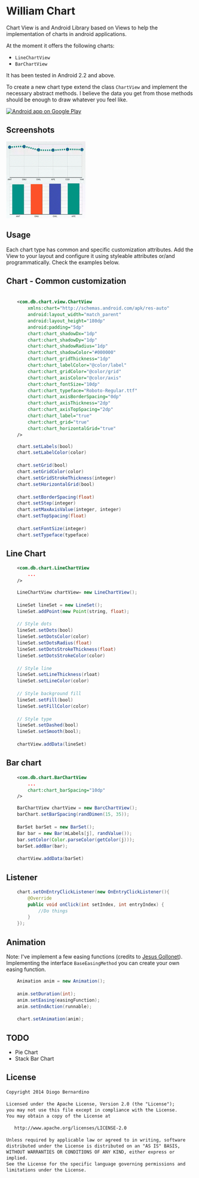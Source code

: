William Chart
===============

Chart View is and Android Library based on Views to help the implementation of charts in android applications.

At the moment it offers the following charts:
* ``LineChartView``
* ``BarChartView``

It has been tested in Android 2.2 and above.

To create a new chart type extend the class ``ChartView`` and implement the necessary abstract methods. I believe the data you get from those methods should be enough to draw whatever you feel like.

<a href="https://play.google.com/store/apps/details?id=com.db.williamchartdemo">
  <img alt="Android app on Google Play" src="https://developer.android.com/images/brand/en_app_rgb_wo_45.png" />
</a>

Screenshots
-----------

![Demo Screenshot][1]


Usage
-----
Each chart type has common and specific customization attributes. Add the View to your layout and configure it using styleable attributes or/and programmatically. Check the examples below.


Chart - Common customization
----------------------

```xml

    <com.db.chart.view.ChartView
        xmlns:chart="http://schemas.android.com/apk/res-auto"
        android:layout_width="match_parent"
        android:layout_height="180dp"
        android:padding="5dp"
        chart:chart_shadowDx="1dp"
        chart:chart_shadowDy="1dp"
        chart:chart_shadowRadius="1dp"
        chart:chart_shadowColor="#000000"
        chart:chart_gridThickness="1dp"
        chart:chart_labelColor="@color/label"
        chart:chart_gridColor="@color/grid"
        chart:chart_axisColor="@color/axis"
        chart:chart_fontSize="10dp"
        chart:chart_typeface="Roboto-Regular.ttf"
        chart:chart_axisBorderSpacing="0dp"
        chart:chart_axisThickness="2dp"
        chart:chart_axisTopSpacing="2dp"
        chart:chart_label="true"
        chart:chart_grid="true"
        chart:chart_horizontalGrid="true"
    />

```

```java
    chart.setLabels(bool)
    chart.setLabelColor(color)
    
    chart.setGrid(bool)
    chart.setGridColor(color)
    chart.setGridStrokeThickness(integer)
    chart.setHorizontalGrid(bool)

    chart.setBorderSpacing(float)
    chart.setStep(integer)
    chart.setMaxAxisValue(integer, integer)
    chart.setTopSpacing(float)

    chart.setFontSize(integer)
    chart.setTypeface(typeface)
```


Line Chart
----------

```xml
    <com.db.chart.LineChartView
        ... 
    />
```

```java
    LineChartView chartView= new LineChartView();

    LineSet lineSet = new LineSet();
    lineSet.addPoint(new Point(string, float);
    
    // Style dots
    lineSet.setDots(bool)
    lineSet.setDotsColor(color)
    lineSet.setDotsRadius(float)
    lineSet.setDotsStrokeThickness(float)
    lineSet.setDotsStrokeColor(color)
    
    // Style line
    lineSet.setLineThickness(rloat)
    lineSet.setLineColor(color)
    
    // Style background fill
    lineSet.setFill(bool)
    lineSet.setFillColor(color)
    
    // Style type
    lineSet.setDashed(bool)
    lineSet.setSmooth(bool);

    chartView.addData(lineSet)
```


Bar chart
---------

```xml
    <com.db.chart.BarChartView
        ... 
        chart:chart_barSpacing="10dp"
    />
```

```java
    BarChartView chartView = new BarcChartView();
    barChart.setBarSpacing(randDimen(15, 35));

    BarSet barSet = new BarSet();
    Bar bar = new Bar(mLabels[j], randValue());
    bar.setColor(Color.parseColor(getColor(j)));
    barSet.addBar(bar);

    chartView.addData(barSet)
```


Listener
---------

```java
    chart.setOnEntryClickListener(new OnEntryClickListener(){
        @Override
        public void onClick(int setIndex, int entryIndex) {
            //Do things
        }
    });
```


Animation
---------

Note: I've implement a few easing functions (credits to [Jesus Gollonet](http://jesusgollonet.com/)). Implementing the interface ``BaseEasingMethod`` you can create your own easing function.

```java
    Animation anim = new Animation();

    anim.setDuration(int);
    anim.setEasing(easingFunction);
    anim.setEndAction(runnable);
    
    chart.setAnimation(anim);
```


TODO
----
* Pie Chart
* Stack Bar Chart


License
-------

    Copyright 2014 Diogo Bernardino

    Licensed under the Apache License, Version 2.0 (the "License");
    you may not use this file except in compliance with the License.
    You may obtain a copy of the License at

       http://www.apache.org/licenses/LICENSE-2.0

    Unless required by applicable law or agreed to in writing, software
    distributed under the License is distributed on an "AS IS" BASIS,
    WITHOUT WARRANTIES OR CONDITIONS OF ANY KIND, either express or implied.
    See the License for the specific language governing permissions and
    limitations under the License.



[1]: ./art/demo.gif